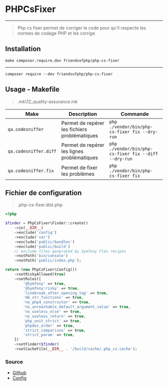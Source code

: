 # PHPCsFixer

---

> Php cs fixer permet de corriger le code pour qu'il respecte les normes de codage PHP et les corrige

## Installation

`make composer.require.dev friendsofphp/php-cs-fixer`

---

`composer require --dev friendsofphp/php-cs-fixer`

## Usage - Makefile

> .mk\12_quality-assurance.mk

| Make                  | Description                                   | Commande                                              |
| --------------------- | --------------------------------------------- | ----------------------------------------------------- |
| `qa.codesniffer`      | Permet de repérer les fichiers problématiques | `php ./vendor/bin/php-cs-fixer fix --dry-run`         |
| `qa.codesniffer.diff` | Permet de repérer les lignes problématiques   | `php ./vendor/bin/php-cs-fixer fix --diff --dry-run`  |
| `qa.codesniffer.fix`  | Permet de fixer les problèmes                 | `php ./vendor/bin/php-cs-fixer fix`                   |

## Fichier de configuration

> .php-cs-fixer.dist.php

```php
<?php

$finder = PhpCsFixer\Finder::create()
    ->in(__DIR__)
    ->exclude('config')
    ->exclude('var')
    ->exclude('public/bundles')
    ->exclude('public/build')
    // exclude files generated by Symfony Flex recipes
    ->notPath('bin/console')
    ->notPath('public/index.php');

return (new PhpCsFixer\Config())
    ->setRiskyAllowed(true)
    ->setRules([
        '@Symfony' => true,
        '@Symfony:risky' => true,
        'linebreak_after_opening_tag' => true,
        'mb_str_functions' => true,
        'no_php4_constructor' => true,
        'no_unreachable_default_argument_value' => true,
        'no_useless_else' => true,
        'no_useless_return' => true,
        'php_unit_strict' => true,
        'phpdoc_order' => true,
        'strict_comparison' => true,
        'strict_param' => true,
    ])
    ->setFinder($finder)
    ->setCacheFile(__DIR__ . '/build/cache/.php_cs.cache');

```

### Source

- [Github](https://github.com/FriendsOfPHP/PHP-CS-Fixer)
- [Config](https://github.com/symfony/demo/blob/main/.php-cs-fixer.dist.php)
